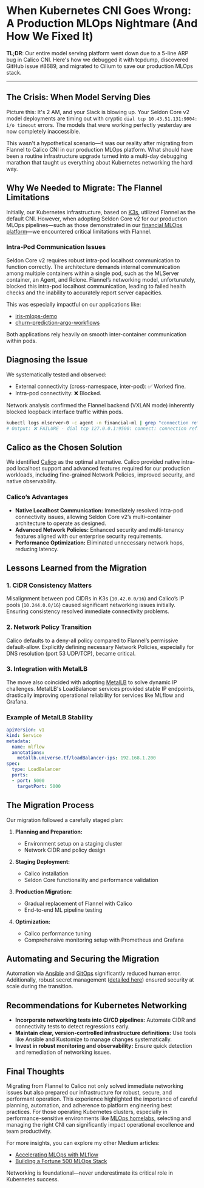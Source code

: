 # When Kubernetes CNI Goes Wrong: A Production MLOps Nightmare (And How We Fixed It)

**TL;DR**: Our entire model serving platform went down due to a 5-line ARP bug in Calico CNI. Here's how we debugged it with tcpdump, discovered GitHub issue #8689, and migrated to Cilium to save our production MLOps stack.

---

## The Crisis: When Model Serving Dies

Picture this: It's 2 AM, and your Slack is blowing up. Your Seldon Core v2 model deployments are timing out with cryptic `dial tcp 10.43.51.131:9004: i/o timeout` errors. The models that were working perfectly yesterday are now completely inaccessible.

This wasn't a hypothetical scenario—it was our reality after migrating from Flannel to Calico CNI in our production MLOps platform. What should have been a routine infrastructure upgrade turned into a multi-day debugging marathon that taught us everything about Kubernetes networking the hard way.

## Why We Needed to Migrate: The Flannel Limitations

Initially, our Kubernetes infrastructure, based on [K3s](https://github.com/k3s-io/k3s), utilized Flannel as the default CNI. However, when adopting Seldon Core v2 for our production MLOps pipelines—such as those demonstrated in our [financial MLOps platform](https://github.com/jtayl222/seldon-system)—we encountered critical limitations with Flannel.

### Intra-Pod Communication Issues

Seldon Core v2 requires robust intra-pod localhost communication to function correctly. The architecture demands internal communication among multiple containers within a single pod, such as the MLServer container, an Agent, and Rclone. Flannel’s networking model, unfortunately, blocked this intra-pod localhost communication, leading to failed health checks and the inability to accurately report server capacities.

This was especially impactful on our applications like:

* [iris-mlops-demo](https://github.com/jtayl222/iris-mlops-demo)
* [churn-prediction-argo-workflows](https://github.com/jtayl222/churn-prediction-argo-workflows)

Both applications rely heavily on smooth inter-container communication within pods.

## Diagnosing the Issue

We systematically tested and observed:

* External connectivity (cross-namespace, inter-pod): ✅ Worked fine.
* Intra-pod connectivity: ❌ Blocked.

Network analysis confirmed the Flannel backend (VXLAN mode) inherently blocked loopback interface traffic within pods.

```bash
kubectl logs mlserver-0 -c agent -n financial-ml | grep "connection refused"
# Output: ❌ FAILURE - dial tcp 127.0.0.1:9500: connect: connection refused
```

## Calico as the Chosen Solution

We identified [Calico](https://projectcalico.docs.tigera.io/) as the optimal alternative. Calico provided native intra-pod localhost support and advanced features required for our production workloads, including fine-grained Network Policies, improved security, and native observability.

### Calico’s Advantages

* **Native Localhost Communication:** Immediately resolved intra-pod connectivity issues, allowing Seldon Core v2’s multi-container architecture to operate as designed.
* **Advanced Network Policies:** Enhanced security and multi-tenancy features aligned with our enterprise security requirements.
* **Performance Optimization:** Eliminated unnecessary network hops, reducing latency.

## Lessons Learned from the Migration

### 1. CIDR Consistency Matters

Misalignment between pod CIDRs in K3s (`10.42.0.0/16`) and Calico’s IP pools (`10.244.0.0/16`) caused significant networking issues initially. Ensuring consistency resolved immediate connectivity problems.

### 2. Network Policy Transition

Calico defaults to a deny-all policy compared to Flannel’s permissive default-allow. Explicitly defining necessary Network Policies, especially for DNS resolution (port 53 UDP/TCP), became critical.

### 3. Integration with MetalLB

The move also coincided with adopting [MetalLB](https://metallb.universe.tf/) to solve dynamic IP challenges. MetalLB's LoadBalancer services provided stable IP endpoints, drastically improving operational reliability for services like MLflow and Grafana.

### Example of MetalLB Stability

```yaml
apiVersion: v1
kind: Service
metadata:
  name: mlflow
  annotations:
    metallb.universe.tf/loadBalancer-ips: 192.168.1.200
spec:
  type: LoadBalancer
  ports:
  - port: 5000
    targetPort: 5000
```

## The Migration Process

Our migration followed a carefully staged plan:

1. **Planning and Preparation:**

   * Environment setup on a staging cluster
   * Network CIDR and policy design

2. **Staging Deployment:**

   * Calico installation
   * Seldon Core functionality and performance validation

3. **Production Migration:**

   * Gradual replacement of Flannel with Calico
   * End-to-end ML pipeline testing

4. **Optimization:**

   * Calico performance tuning
   * Comprehensive monitoring setup with Prometheus and Grafana

## Automating and Securing the Migration

Automation via [Ansible](https://jeftaylo.medium.com/from-notebook-to-model-server-automating-mlops-with-ansible-mlflow-and-argo-workflows-bb54c440fc36) and [GitOps](https://jeftaylo.medium.com/mlflow-argo-workflows-and-kustomize-the-production-mlops-trinity-5bdb45d93f41) significantly reduced human error. Additionally, robust secret management ([detailed here](https://jeftaylo.medium.com/enterprise-secret-management-in-mlops-kubernetes-security-at-scale-a80875e73086)) ensured security at scale during the transition.

## Recommendations for Kubernetes Networking

* **Incorporate networking tests into CI/CD pipelines:** Automate CIDR and connectivity tests to detect regressions early.
* **Maintain clear, version-controlled infrastructure definitions:** Use tools like Ansible and Kustomize to manage changes systematically.
* **Invest in robust monitoring and observability:** Ensure quick detection and remediation of networking issues.

## Final Thoughts

Migrating from Flannel to Calico not only solved immediate networking issues but also prepared our infrastructure for robust, secure, and performant operation. This experience highlighted the importance of careful planning, automation, and adherence to platform engineering best practices. For those operating Kubernetes clusters, especially in performance-sensitive environments like [MLOps homelabs](https://github.com/jtayl222/ml-platform), selecting and managing the right CNI can significantly impact operational excellence and team productivity.

For more insights, you can explore my other Medium articles:

* [Accelerating MLOps with MLflow](https://jeftaylo.medium.com/accelerate-your-teams-mlops-capabilities-how-mlflow-fuels-scalable-and-efficient-machine-learning-b3349b2f2404)
* [Building a Fortune 500 MLOps Stack](https://jeftaylo.medium.com/building-an-mlops-homelab-architecture-and-tools-for-a-fortune-500-stack-08c5d5afa058)

Networking is foundational—never underestimate its critical role in Kubernetes success.
